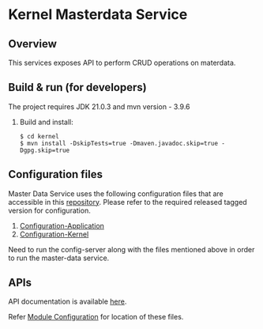 # Kernel Masterdata Service

## Overview
This services exposes API to perform CRUD operations on materdata.

## Build & run (for developers)
The project requires JDK 21.0.3
and mvn version - 3.9.6
1. Build and install:
    ```
    $ cd kernel
    $ mvn install -DskipTests=true -Dmaven.javadoc.skip=true -Dgpg.skip=true
    ```

## Configuration files
Master Data Service uses the following configuration files that are accessible in this [repository](https://github.com/mosip/mosip-config/tree/master).
Please refer to the required released tagged version for configuration.
1. [Configuration-Application](https://github.com/mosip/mosip-config/blob/master/application-default.properties)
2. [Configuration-Kernel](https://github.com/mosip/mosip-config/blob/master/kernel-default.properties)

Need to run the config-server along with the files mentioned above in order to run the master-data service.

## APIs
API documentation is available [here](https://mosip.github.io/documentation/1.2.0/kernel-masterdata-service.html).

Refer [Module Configuration](https://docs.mosip.io/1.2.0/modules/module-configuration) for location of these files.

